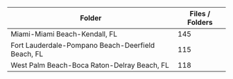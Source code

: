 | Folder                                            |   Files / Folders |
|---------------------------------------------------|-------------------|
| Miami-Miami Beach-Kendall, FL                     |               145 |
| Fort Lauderdale-Pompano Beach-Deerfield Beach, FL |               115 |
| West Palm Beach-Boca Raton-Delray Beach, FL       |               118 |